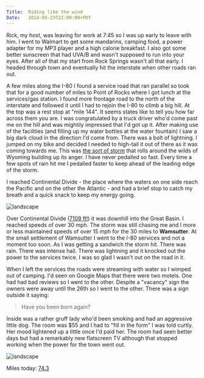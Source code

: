 ```yaml
---
Title:	Riding like the wind
Date:	2014-05-23T22:00:00+PDT
---
```


Rick, my host, was leaving for work at 7:45 so I was up early to leave with him. I went to Walmart to get some mandarins, camping food, a power adapter for my MP3 player and a high calorie breakfast. I also got some better sunscreen that had UVA/B and wasn't supposed to run into your eyes. After all of that my start from Rock Springs wasn't all that early. I headed through town and eventually hit the interstate when other roads ran out. 

A few miles along the I-80 I found a service road that ran parallel so took that for a good number of miles to Point of Rocks where I got lunch at the services/gas station. I found more frontage road to the north of the interstate and followed it until I had to rejoin the I-80 to climb a big hill. At the top was a rest stop at "mile 144". It seems states like to tell you how far across them you are. I was congratulated by a truck driver who'd come past me on the hill and was mightily impressed that I'd got up it. After making use of the facilities (and filling up my water bottles at the water fountain) I saw a big dark cloud in the direction I'd come from. There was a bolt of lightning. I jumped on my bike and decided I needed to high-tail it out of there as it was coming towards me. This was [the sort of storm](http://apod.nasa.gov/apod/ap140521.html) that rolls around the wilds of Wyoming building up its anger. I have never pedalled so fast. Every time a few spots of rain hit me I pedalled faster to keep ahead of the leading edge of the storm.

I reached Continental Divide - the place where the waters on one side reach the Pacific and on the other the Atlantic - and had a brief stop to catch my breath and a quick snack to keep my energy going. 

![landscape](https://farm6.staticflickr.com/5542/14119533858_0263d5bc89_z.jpg "Continental Divide")

Over Continental Divide ([7109 ft!](https://twitter.com/RTWbike/status/469932419496161280)) it was downhill into the Great Basin. I reached speeds of over 30 mph. The storm was still chasing me and I more or less maintained speeds of over 15 mph for the 30 miles to __Wamsutter__. At the small settlement of Wamsutter I went to the I-80 services and not a moment too soon. As I was getting a sandwich the storm hit. There was rain. There was intense hail. There was lightning and it knocked out the power to the services twice. I was so glad I wasn't out on the road in it.

When I left the services the roads were streaming with water so I wimped out of camping. I'd seen on Google Maps that there were two motels. One had had bad reviews so I went to the other. Despite a "vacancy" sign the owners were away until the 26th so I went to the other. There was a sign outside it saying:

> Have you been born again?

Inside was a rather gruff lady who'd been smoking and had an aggressive little dog. The room was $55 and I had to "fill in the form" I was told curtly. Her mood lightened up a little once I'd paid her. The room had seen better days but had a remarkably new flatscreen TV although that stopped working when the power for the town went out.

![landscape](https://farm3.staticflickr.com/2934/14302849471_711d27b1ab_z.jpg "A damp Wamsutter after the storm")

Miles today: [74.3](https://twitter.com/RTWbike/status/470018930531385344)
